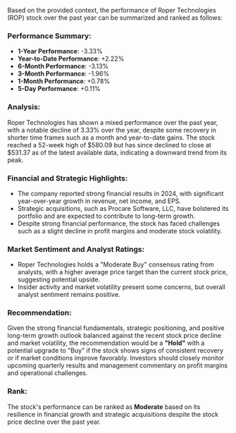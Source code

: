 Based on the provided context, the performance of Roper Technologies (ROP) stock over the past year can be summarized and ranked as follows:

### Performance Summary:
- **1-Year Performance**: -3.33%
- **Year-to-Date Performance**: +2.22%
- **6-Month Performance**: -3.13%
- **3-Month Performance**: -1.96%
- **1-Month Performance**: +0.78%
- **5-Day Performance**: +0.11%

### Analysis:
Roper Technologies has shown a mixed performance over the past year, with a notable decline of 3.33% over the year, despite some recovery in shorter time frames such as a month and year-to-date gains. The stock reached a 52-week high of $580.09 but has since declined to close at $531.37 as of the latest available data, indicating a downward trend from its peak.

### Financial and Strategic Highlights:
- The company reported strong financial results in 2024, with significant year-over-year growth in revenue, net income, and EPS.
- Strategic acquisitions, such as Procare Software, LLC, have bolstered its portfolio and are expected to contribute to long-term growth.
- Despite strong financial performance, the stock has faced challenges such as a slight decline in profit margins and moderate stock volatility.

### Market Sentiment and Analyst Ratings:
- Roper Technologies holds a "Moderate Buy" consensus rating from analysts, with a higher average price target than the current stock price, suggesting potential upside.
- Insider activity and market volatility present some concerns, but overall analyst sentiment remains positive.

### Recommendation:
Given the strong financial fundamentals, strategic positioning, and positive long-term growth outlook balanced against the recent stock price decline and market volatility, the recommendation would be a **"Hold"** with a potential upgrade to "Buy" if the stock shows signs of consistent recovery or if market conditions improve favorably. Investors should closely monitor upcoming quarterly results and management commentary on profit margins and operational challenges.

### Rank:
The stock's performance can be ranked as **Moderate** based on its resilience in financial growth and strategic acquisitions despite the stock price decline over the past year.